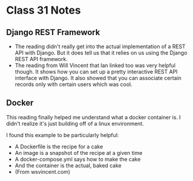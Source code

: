 # Class 31 Notes

## Django REST Framework

- The reading didn't really get into the actual implementation of a REST API with Django. But it does tell us that it relies on us using the Django REST API framework. 
- The reading from Will Vincent that Ian linked too was very helpful though. It shows how you can set up a pretty interactive REST API interface with Django. It also showed that you can associate certain records only with certain users which was cool.

## Docker

This reading finally helped me understand what a docker container is. I didn't realize it's just building off of a linux environment.

I found this example to be particularly helpful:

- A Dockerfile is the recipe for a cake
- An image is a snapshot of the recipe at a given time
- A docker-compose.yml says how to make the cake
- And the container is the actual, baked cake
- (From wsvincent.com)